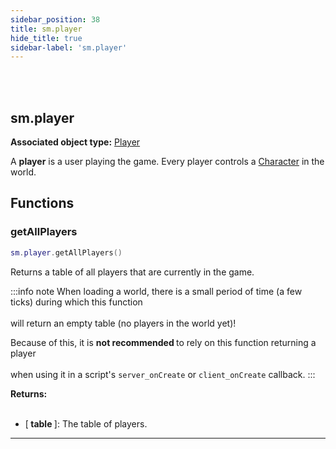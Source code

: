 ```yaml
---
sidebar_position: 38
title: sm.player
hide_title: true
sidebar-label: 'sm.player'
---
```


<br></br>

## sm.player

**Associated object type:** [Player](/lua/Game-Script-Environment/Userdata/Player)

A <strong>player</strong> is a user playing the game. Every player controls a [Character](/lua/Game-Script-Environment/Userdata/Character) in the world.

## Functions

### getAllPlayers

```lua
sm.player.getAllPlayers()
```

Returns a table of all players that are currently in the game.

:::info note
When loading a world, there is a small period of time (a few ticks) during which this function <br></br>
will return an empty table (no players in the world yet)!

Because of this, it is <strong> not recommended </strong> to rely on this function returning a player <br></br>
when using it in a script's <code>server_onCreate</code> or <code>client_onCreate</code> callback.
:::

<strong>Returns:</strong> <br></br>

- [<strong> table </strong>]: The table of players.

---
